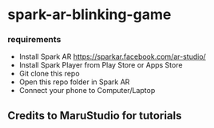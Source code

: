 # spark-ar-blinking-game

### requirements
* Install Spark AR https://sparkar.facebook.com/ar-studio/
* Install Spark Player from Play Store or Apps Store
* Git clone this repo
* Open this repo folder in Spark AR
* Connect your phone to Computer/Laptop


## Credits to MaruStudio for tutorials
